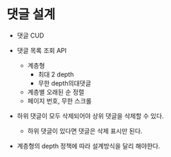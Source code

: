# 댓글 설계

-   댓글 CUD
-   댓글 목록 조회 API

    -   계층형
        -   최대 2 depth
        -   무한 depth의대댓글
    -   계층별 오래된 순 정렬
    -   페이지 번호, 무한 스크롤

-   하위 댓글이 모두 삭제되어야 상위 댓글을 삭제할 수 있다.

    -   하위 댓글이 있다면 댓글은 삭제 표시만 된다.

-   계층형의 depth 정책에 따라 설계방식을 달리 해야한다.
